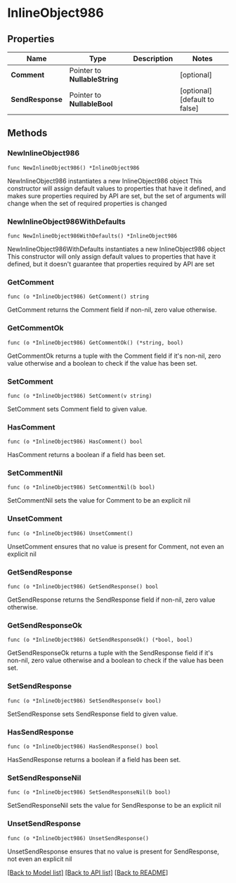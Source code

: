 # InlineObject986

## Properties

Name | Type | Description | Notes
------------ | ------------- | ------------- | -------------
**Comment** | Pointer to **NullableString** |  | [optional] 
**SendResponse** | Pointer to **NullableBool** |  | [optional] [default to false]

## Methods

### NewInlineObject986

`func NewInlineObject986() *InlineObject986`

NewInlineObject986 instantiates a new InlineObject986 object
This constructor will assign default values to properties that have it defined,
and makes sure properties required by API are set, but the set of arguments
will change when the set of required properties is changed

### NewInlineObject986WithDefaults

`func NewInlineObject986WithDefaults() *InlineObject986`

NewInlineObject986WithDefaults instantiates a new InlineObject986 object
This constructor will only assign default values to properties that have it defined,
but it doesn't guarantee that properties required by API are set

### GetComment

`func (o *InlineObject986) GetComment() string`

GetComment returns the Comment field if non-nil, zero value otherwise.

### GetCommentOk

`func (o *InlineObject986) GetCommentOk() (*string, bool)`

GetCommentOk returns a tuple with the Comment field if it's non-nil, zero value otherwise
and a boolean to check if the value has been set.

### SetComment

`func (o *InlineObject986) SetComment(v string)`

SetComment sets Comment field to given value.

### HasComment

`func (o *InlineObject986) HasComment() bool`

HasComment returns a boolean if a field has been set.

### SetCommentNil

`func (o *InlineObject986) SetCommentNil(b bool)`

 SetCommentNil sets the value for Comment to be an explicit nil

### UnsetComment
`func (o *InlineObject986) UnsetComment()`

UnsetComment ensures that no value is present for Comment, not even an explicit nil
### GetSendResponse

`func (o *InlineObject986) GetSendResponse() bool`

GetSendResponse returns the SendResponse field if non-nil, zero value otherwise.

### GetSendResponseOk

`func (o *InlineObject986) GetSendResponseOk() (*bool, bool)`

GetSendResponseOk returns a tuple with the SendResponse field if it's non-nil, zero value otherwise
and a boolean to check if the value has been set.

### SetSendResponse

`func (o *InlineObject986) SetSendResponse(v bool)`

SetSendResponse sets SendResponse field to given value.

### HasSendResponse

`func (o *InlineObject986) HasSendResponse() bool`

HasSendResponse returns a boolean if a field has been set.

### SetSendResponseNil

`func (o *InlineObject986) SetSendResponseNil(b bool)`

 SetSendResponseNil sets the value for SendResponse to be an explicit nil

### UnsetSendResponse
`func (o *InlineObject986) UnsetSendResponse()`

UnsetSendResponse ensures that no value is present for SendResponse, not even an explicit nil

[[Back to Model list]](../README.md#documentation-for-models) [[Back to API list]](../README.md#documentation-for-api-endpoints) [[Back to README]](../README.md)


